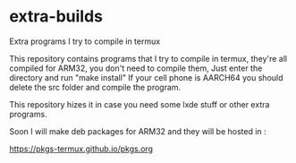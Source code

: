 # extra-builds
Extra programs I try to compile in termux 

This repository contains programs that I try to compile in termux, 
they're all compiled for ARM32, you don't need to compile them, 
Just enter the directory and run "make install" 
If your cell phone is AARCH64 you should delete the src folder and compile the program. 

This repository hizes it in case you need some lxde stuff or other extra programs. 

Soon I will make deb packages for ARM32 and they will be hosted in :

https://pkgs-termux.github.io/pkgs.org
